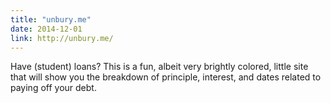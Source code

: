 ```yaml
---
title: "unbury.me"
date: 2014-12-01
link: http://unbury.me/
---
```

 Have (student) loans? This is a fun, albeit very brightly colored, little site that will show you the breakdown of principle, interest, and dates related to paying off your debt.
